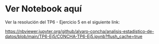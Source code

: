 # Ver Notebook aquí

Ver la resolución del TP6 - Ejercicio 5 en el siguiente link:

https://nbviewer.jupyter.org/github/alvaro-concha/analisis-estadistico-de-datos/blob/main/TP6-Ej5/CONCHA-TP6-Ej5.ipynb?flush_cache=true